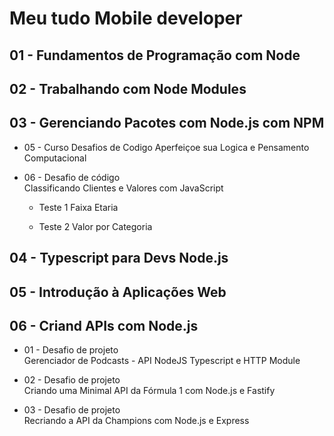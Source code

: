 # Meu tudo Mobile developer

## 01 - Fundamentos de Programação com Node

## 02 - Trabalhando com Node Modules

## 03 - Gerenciando Pacotes com Node.js com NPM

* 05 - Curso Desafios de Codigo Aperfeiçoe sua Logica e Pensamento Computacional

* 06 - Desafio de código\
Classificando Clientes e Valores com JavaScript

    - Teste 1 Faixa Etaria

    - Teste 2 Valor por Categoria  

## 04 - Typescript para Devs Node.js

## 05 - Introdução à Aplicações Web

## 06 - Criand APIs com Node.js

* 01 - Desafio de projeto\
Gerenciador de Podcasts - API NodeJS Typescript e HTTP Module

* 02 - Desafio de projeto\
Criando uma Minimal API da Fórmula 1 com Node.js e Fastify

* 03 - Desafio de projeto\
Recriando a API da Champions com Node.js e Express